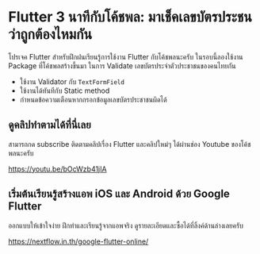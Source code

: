 # Flutter 3 นาทีกับโค้ชพล: มาเช็คเลขบัตรประชนว่าถูกต้องไหมกัน

โปรเจค Flutter สำหรับฝึกฝนเรียนรู้การใช้งาน Flutter กับโค้ชพลนะครับ ในรอบนี้ลองใช้งาน Package ที่โค้ชพลสร้างขึ้นมา ในการ Validate เลขบัตรประจำตัวประชาชนของคนไทยกัน 

- ใช้งาน Validator กับ `TextFormField`
- ใช้งานได้ทันทีกับ Static method 
- กำหนดข้อความเตือนหากกรอกข้อมูลเลขบัตรประชาชนผิดได้ 


## ดูคลิปทำตามได้ที่นี่เลย 

สามารถกด subscribe ติดตามคลิปเรื่อง Flutter และคลิปใหม่ๆ ได้ผ่านช่อง Youtube ของโค้ชพลนะครับ 

https://youtu.be/bOcWzb41jIA

## เริ่มต้นเรียนรู้สร้างแอพ iOS และ Android ด้วย Google Flutter 

ออกแบบให้เข้าใจง่าย ฝึกทำและเรียนรู้จากแอพจริง ดูรายละเอียดและซื้อได้ที่ลิ้งค์ด้านล่างเลยครับ 

https://nextflow.in.th/google-flutter-online/
